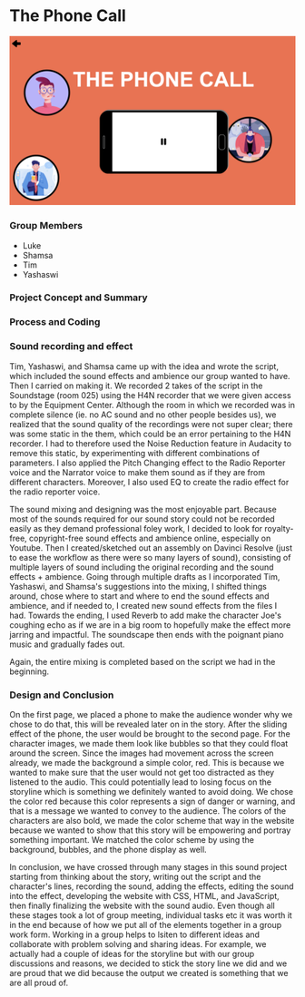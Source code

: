 # The Phone Call

![](https://github.com/yashaswiim/the_phone_call/blob/main/assets/the_phone_call_.png)

### Group Members
* Luke
* Shamsa
* Tim
* Yashaswi

### Project Concept and Summary

### Process and Coding 

### Sound recording and effect

Tim, Yashaswi, and Shamsa came up with the idea and wrote the script, which included the sound effects and ambience our group wanted to have. Then I carried on making it. We recorded 2 takes of the script in the Soundstage (room 025) using the H4N recorder that we were given access to by the Equipment Center. Although the room in which we recorded was in complete silence (ie. no AC sound and no other people besides us), we realized that the sound quality of the recordings were not super clear; there was some static in the them, which could be an error pertaining to the H4N recorder. I had to therefore used the Noise Reduction feature in Audacity to remove this static, by experimenting with different combinations of parameters. I also applied the Pitch Changing effect to the Radio Reporter voice and the Narrator voice to make them sound as if they are from different characters. Moreover, I also used EQ to create the radio effect for the radio reporter voice. 

The sound mixing and designing was the most enjoyable part. Because most of the sounds required for our sound story could not be recorded easily as they demand professional foley work, I decided to look for royalty-free, copyright-free sound effects and ambience online, especially on Youtube. Then I created/sketched out an assembly on Davinci Resolve (just to ease the workflow as there were so many layers of sound), consisting of multiple layers of sound including the original recording and the sound effects + ambience. Going through multiple drafts as I incorporated Tim, Yashaswi, and Shamsa's suggestions into the mixing, I shifted things around, chose where to start and where to end the sound effects and ambience, and if needed to, I created new sound effects from the files I had. Towards the ending, I used Reverb to add make the character Joe's coughing echo as if we are in a big room to hopefully make the effect more jarring and impactful. The soundscape then ends with the poignant piano music and gradually fades out. 

Again, the entire mixing is completed based on the script we had in the beginning.

### Design and Conclusion

On the first page, we placed a phone to make the audience wonder why we chose to do that, this will be revealed later on in the story. After the sliding effect of the phone, the user would be brought to the second page. For the character images, we made them look like bubbles so that they could float around the screen. Since the images had movement across the screen already, we made the background a simple color, red. This is because we wanted to make sure that the user would not get too distracted as they listened to the audio. This could potentially lead to losing focus on the storyline which is something we definitely wanted to avoid doing. We chose the color red because this color represents a sign of danger or warning, and that is a message we wanted to convey to the audience. The colors of the characters are also bold, we made the color scheme that way in the website because we wanted to show that this story will be empowering and portray something important. We matched the color scheme by using the background, bubbles, and the phone display as well.

In conclusion, we have crossed through many stages in this sound project starting from thinking about the story, writing out the script and the character's lines, recording the sound, adding the effects, editing the sound into the effect, developing the website with CSS, HTML, and JavaScript, then finally finalizing the website with the sound audio. Even though all these stages took a lot of group meeting, individual tasks etc it was worth it in the end because of how we put all of the elements together in a group work form. Working in a group helps to lsiten to different ideas and collaborate with problem solving and sharing ideas. For example, we actually had a couple of ideas for the storyline but with our group discussions and reasons, we decided to stick the story line we did and we are proud that we did because the output we created is something that we are all proud of.
